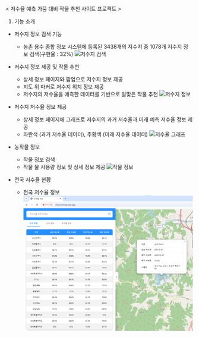 < 저수율 예측 가뭄 대비 작물 추천 사이트 프로젝트 >

1. 기능 소개

- 저수지 정보 검색 기능
    * 농촌 용수 종합 정보 시스템에 등록된 3438개의 저수지 중 1078개 저수지 정보 검색(구현율 : 32%)
    ![저수지 검색](README_img/Reservoir_Search.gif)


- 저수지 정보 제공 및 작물 추천
    * 상세 정보 페이지와 팝업으로 저수지 정보 제공
    * 지도 위 마커로 저수지 위치 정보 제공
    * 저수지의 저수율을 예측한 데이터를 기반으로 알맞은 작물 추천
    ![저수지 정보](README_img/Reservoir_Information.png)

- 저수지 저수율 정보 제공
    * 상세 정보 페이지에 그래프로 저수지의 과거 저수율과 미래 예측 저수율 정보 제공
    * 파란색 (과거 저수율 데이터), 주황색 (미래 저수율 데이터)
    ![저수율 그래프](README_img/Reservoir_Graph.gif)

- 농작물 정보
    * 작물 정보 검색
    * 작물 물 사용량 정보 및 상세 정보 제공
    ![작물 정보](README_img/Reservoir_Crops.gif)

- 전국 저수율 현황
    * 전국 저수율 정보
    ![전국 저수율](README_img/Reservoir_List.png)
